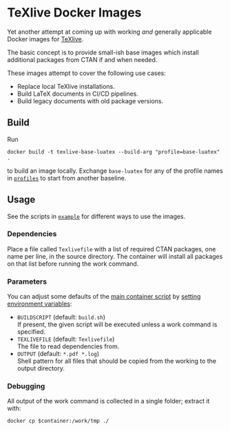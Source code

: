 # TeXlive Docker Images

Yet another attempt at coming up with working _and_ generally applicable
Docker images for 
    [TeXlive](https://www.tug.org/texlive/).

The basic concept is to provide small-ish base images which
install additional packages from CTAN if and when needed.

These images attempt to cover the following use cases:

 - Replace local TeXlive installations.
 - Build LaTeX documents in CI/CD pipelines.
 - Build legacy documents with old package versions.
 <!-- - LaTeX build server. -->
 <!-- - Document generation server. -->


## Build

Run

    docker build -t texlive-base-luatex --build-arg "profile=base-luatex" .

to build an image locally.
Exchange `base-luatex` for any of the profile names in
    [`profiles`](https://github.com/reitzig/texlive-docker/tree/master/profiles)
to start from another baseline.
<!-- TODO: build in Actions and deploy to registry; adapt doc -->


## Usage

See the scripts in 
    [`example`](https://github.com/reitzig/texlive-docker/tree/master/example)
for different ways to use the images.
<!-- TODO: document properly -->

### Dependencies

Place a file called `Texlivefile`  with a list of required CTAN packages, 
one name per line, in the source directory. 
The container will install all packages on that list before running the work command.

### Parameters

You can adjust some defaults of the 
    [main container script](https://github.com/reitzig/texlive-docker/blob/master/entrypoint.sh)
by 
    [setting environment variables](https://docs.docker.com/engine/reference/commandline/run/#set-environment-variables--e---env---env-file):
 
 - `BUILDSCRIPT` (default: `build.sh`)  
   If present, the given script will be executed unless a work command is specified.
 - `TEXLIVEFILE` (default: `Texlivefile`)  
   The file to read dependencies from.
 - `OUTPUT` (default: `*.pdf *.log`)  
   Shell pattern for all files that should be copied from the working to the output directory.


### Debugging

All output of the work command is collected in a single folder; extract it with:

    docker cp $container:/work/tmp ./


<!-- ## Customization

Custom profile -> docker build --build-arg "profile=foo"  ( !! note hacks !! )
     FROM + RUN tlmgr install 
     FROM + ... + COPY _ ${SRC_DIR}

<!-- TODO: CI/CD -> ENTRYPOINT + CMD 
<!-- TODO: Server? -->

